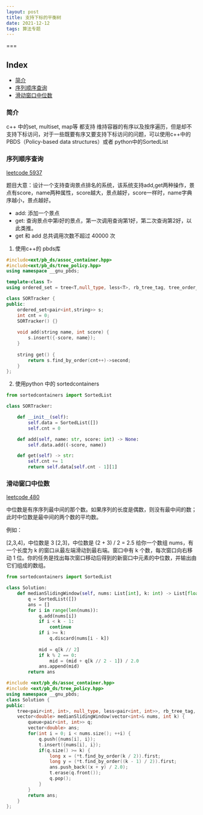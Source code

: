 ```yaml
---
layout: post
title: 支持下标的平衡树
date: 2021-12-12
tags: 算法专题  
---
```



===

Index
---
<!-- TOC -->

- [简介](#简介)
- [序列顺序查询](#序列顺序查询)
- [滑动窗口中位数](#滑动窗口中位数)
   



<!-- /TOC -->


### 简介

c++ 中的set, multiset, map等 都支持 维持容器的有序以及按序遍历，但是却不支持下标访问，对于一些既要有序又要支持下标访问的问题，可以使用c++中的PBDS（Policy-based data structures）或者 python中的SortedList



### 序列顺序查询

[leetcode 5937](https://leetcode-cn.com/problems/sequentially-ordinal-rank-tracker/)

题目大意：设计一个支持查询景点排名的系统，该系统支持add,get两种操作，景点有score，name两种属性，score越大，景点越好，score一样时，name字典序越小，景点越好。

- add: 添加一个景点
- get: 查询景点中第i好的景点，第一次调用查询第1好，第二次查询第2好，以此类推。
- get 和 add 总共调用次数不超过 40000 次

1. 使用c++的 pbds库


```c++
#include<ext/pb_ds/assoc_container.hpp>
#include<ext/pb_ds/tree_policy.hpp>
using namespace __gnu_pbds;

template<class T>
using ordered_set = tree<T,null_type, less<T>, rb_tree_tag, tree_order_statistics_node_update>;

class SORTracker {
public:
    ordered_set<pair<int,string>> s;
    int cnt = 0;
    SORTracker() {}
    
    void add(string name, int score) {
        s.insert({-score, name});
    }
    
    string get() {
        return s.find_by_order(cnt++)->second;
    }
};

```


2. 使用python 中的 sortedcontainers

```python
from sortedcontainers import SortedList

class SORTracker:

    def __init__(self):
        self.data = SortedList([])
        self.cnt = 0

    def add(self, name: str, score: int) -> None:
        self.data.add((-score, name))

    def get(self) -> str:
        self.cnt += 1
        return self.data[self.cnt - 1][1]
```



### 滑动窗口中位数


[leetcode 480](https://leetcode-cn.com/problems/sliding-window-median/)

中位数是有序序列最中间的那个数。如果序列的长度是偶数，则没有最中间的数；此时中位数是最中间的两个数的平均数。

例如：

[2,3,4]，中位数是 3
[2,3]，中位数是 (2 + 3) / 2 = 2.5
给你一个数组 nums，有一个长度为 k 的窗口从最左端滑动到最右端。窗口中有 k 个数，每次窗口向右移动 1 位。你的任务是找出每次窗口移动后得到的新窗口中元素的中位数，并输出由它们组成的数组。


```python
from sortedcontainers import SortedList

class Solution:
    def medianSlidingWindow(self, nums: List[int], k: int) -> List[float]:
        q = SortedList([])
        ans = []
        for i in range(len(nums)):
            q.add(nums[i])
            if i < k - 1:
                continue
            if i >= k:
                q.discard(nums[i - k])
            
            mid = q[k // 2]
            if k % 2 == 0:
                mid = (mid + q[k // 2 - 1]) / 2.0
            ans.append(mid)
        return ans
```


```c++
#include <ext/pb_ds/assoc_container.hpp>
#include <ext/pb_ds/tree_policy.hpp>
using namespace __gnu_pbds;
class Solution {
public:
    tree<pair<int, int>, null_type, less<pair<int, int>>, rb_tree_tag, tree_order_statistics_node_update> t;
    vector<double> medianSlidingWindow(vector<int>& nums, int k) {
        queue<pair<int, int>> q;
        vector<double> ans;
        for(int i = 0; i < nums.size(); ++i) {
            q.push({nums[i], i});
            t.insert({nums[i], i});
            if(q.size() >= k) {
                long x = (*t.find_by_order(k / 2)).first;
                long y = (*t.find_by_order((k - 1) / 2)).first;
                ans.push_back((x + y) / 2.0);
                t.erase(q.front());
                q.pop();
            }
        }
        return ans;
    }
};

```